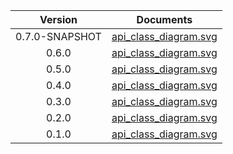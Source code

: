 | Version | Documents |
|:---:|---|
| 0.7.0-SNAPSHOT |[api_class_diagram.svg](0.7.0-SNAPSHOT/api_class_diagram.svg)<br/>|
| 0.6.0 |[api_class_diagram.svg](0.6.0/api_class_diagram.svg)<br/>|
| 0.5.0 |[api_class_diagram.svg](0.5.0/api_class_diagram.svg)<br/>|
| 0.4.0 |[api_class_diagram.svg](0.4.0/api_class_diagram.svg)<br/>|
| 0.3.0 |[api_class_diagram.svg](0.3.0/api_class_diagram.svg)<br/>|
| 0.2.0 |[api_class_diagram.svg](0.2.0/api_class_diagram.svg)<br/>|
| 0.1.0 |[api_class_diagram.svg](0.1.0/api_class_diagram.svg)<br/>|
